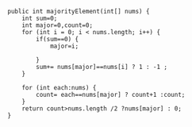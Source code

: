    public int majorityElement(int[] nums) {
		int sum=0;
		int major=0,count=0;
		for (int i = 0; i < nums.length; i++) {
			if(sum==0) {
				major=i;
				
			}
			sum+= nums[major]==nums[i] ? 1 : -1 ;
		}
		
		for (int each:nums) {
			count= each==nums[major] ? count+1 :count;
		}
		return count>nums.length /2 ?nums[major] : 0;
    }
